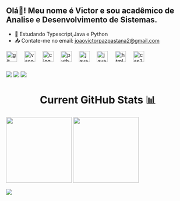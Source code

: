 ## Olá👋! Meu nome é Victor e sou acadêmico de Analise e Desenvolvimento de Sistemas.
- 🌱 Estudando Typescript,Java e Python
- 📤 Contate-me no email: joaovictorpazpastana2@gmail.com

<div align="left">
  <img src="https://cdn.jsdelivr.net/gh/devicons/devicon/icons/git/git-original.svg" height="30" alt="git logo"  />
  <img width="12" />
  <img src="https://cdn.jsdelivr.net/gh/devicons/devicon/icons/vscode/vscode-original.svg" height="30" alt="vscode logo"  />
  <img width="12" />
  <img src="https://cdn.jsdelivr.net/gh/devicons/devicon/icons/c/c-original.svg" height="30" alt="c logo"  />
  <img width="12" />
  <img src="https://cdn.jsdelivr.net/gh/devicons/devicon/icons/python/python-original.svg" height="30" alt="python logo"  />
  <img width="12" />
  <img src="https://cdn.jsdelivr.net/gh/devicons/devicon/icons/java/java-original.svg" height="30" alt="java logo"  />
  <img width="12" />
  <img src="https://cdn.jsdelivr.net/gh/devicons/devicon/icons/javascript/javascript-original.svg" height="30" alt="javascript logo"  />
  <img width="12" />
  <img src="https://cdn.jsdelivr.net/gh/devicons/devicon/icons/html5/html5-original.svg" height="30" alt="html5 logo"  />
  <img width="12" />
  <img src="https://cdn.jsdelivr.net/gh/devicons/devicon/icons/css3/css3-original.svg" height="30" alt="css3 logo"  />
</div>

###

<div> 
    <a href="https://www.linkedin.com/in/victorpaz22/" target="_blank"><img src="https://img.shields.io/badge/-LinkedIn-%230077B5?style=for-the-badge&logo=linkedin&logoColor=white" target="_blank"></a> 
  <a href="https://www.instagram.com/victorpazxx/?hl=pt" target="_blank"><img src="https://img.shields.io/badge/-Instagram-%23E4405F?style=for-the-badge&logo=instagram&logoColor=white" target="_blank"></a>
  <a href = "mailto:joaovictorpazpastana2@gmail.com"><img src="https://img.shields.io/badge/-Gmail-%23333?style=for-the-badge&logo=gmail&logoColor=white" target="_blank"></a>
  

<div style="display: inline_block">
  
<h1 align="center"> Current GitHub Stats 📊 </h1>
<div style="display:inline-block; align-items:center;">
<a href="https://github.com/helloisasilva?tab=repositories"><img height=180px src="https://github-readme-stats.vercel.app/api?username=helloisasilva&show_icons=true&count_private=true,prs&theme=radical"></a>
<a href="https://github.com/helloisasilva"><img height=180px src="https://github-readme-stats.vercel.app/api/top-langs/?username=helloisasilva&layout=compact&theme=radical"></a>
<p ><img align="rigth" src="http://github-readme-streak-stats.herokuapp.com?user=helloisasilva&theme=radical&date_format=j%20M%5B%20Y%5D">
  
</div> 
